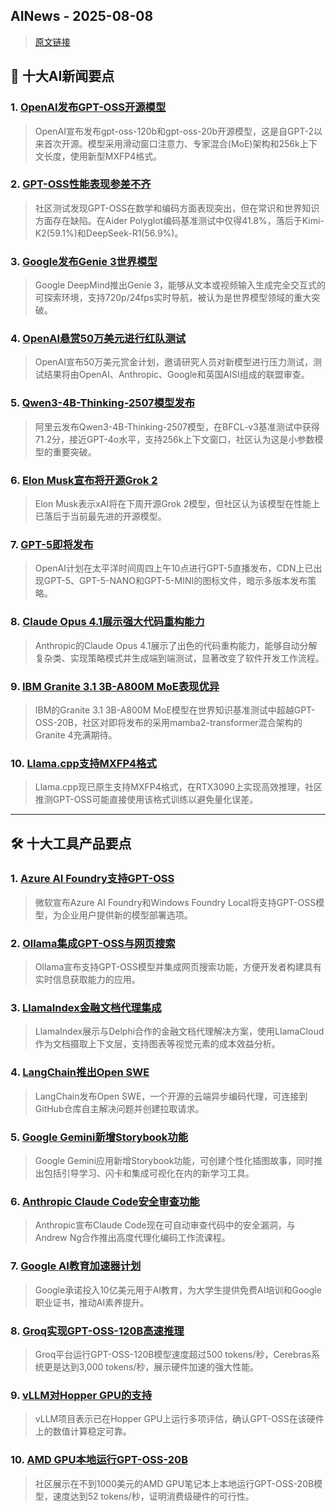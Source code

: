 ## AINews - 2025-08-08

> [原文链接](https://news.smol.ai/issues/25-08-06-not-much/)

## 📰 十大AI新闻要点

### 1. [OpenAI发布GPT-OSS开源模型](https://twitter.com/arunv30/status/1952881931798143276)
> OpenAI宣布发布gpt-oss-120b和gpt-oss-20b开源模型，这是自GPT-2以来首次开源。模型采用滑动窗口注意力、专家混合(MoE)架构和256k上下文长度，使用新型MXFP4格式。

### 2. [GPT-OSS性能表现参差不齐](https://twitter.com/Teknium1/status/1953063858761023843)
> 社区测试发现GPT-OSS在数学和编码方面表现突出，但在常识和世界知识方面存在缺陷。在Aider Polyglot编码基准测试中仅得41.8%，落后于Kimi-K2(59.1%)和DeepSeek-R1(56.9%)。

### 3. [Google发布Genie 3世界模型](https://twitter.com/denny_zhou/status/1952887267963662429)
> Google DeepMind推出Genie 3，能够从文本或视频输入生成完全交互式的可探索环境，支持720p/24fps实时导航，被认为是世界模型领域的重大突破。

### 4. [OpenAI悬赏50万美元进行红队测试](https://twitter.com/woj_zaremba/status/1952886644090241209)
> OpenAI宣布50万美元赏金计划，邀请研究人员对新模型进行压力测试，测试结果将由OpenAI、Anthropic、Google和英国AISI组成的联盟审查。

### 5. [Qwen3-4B-Thinking-2507模型发布](https://www.reddit.com/r/LocalLLaMA/comments/1mj7t51/qwen34bthinking2507_released/)
> 阿里云发布Qwen3-4B-Thinking-2507模型，在BFCL-v3基准测试中获得71.2分，接近GPT-4o水平，支持256k上下文窗口，社区认为这是小参数模型的重要突破。

### 6. [Elon Musk宣布将开源Grok 2](https://www.reddit.com/r/LocalLLaMA/comments/1mj0snp/elon_musk_says_that_xai_will_make_grok_2_open/)
> Elon Musk表示xAI将在下周开源Grok 2模型，但社区认为该模型在性能上已落后于当前最先进的开源模型。

### 7. [GPT-5即将发布](https://www.reddit.com/r/singularity/comments/1mja836/gpt_5_livestream_thursday_10_am_pt/)
> OpenAI计划在太平洋时间周四上午10点进行GPT-5直播发布，CDN上已出现GPT-5、GPT-5-NANO和GPT-5-MINI的图标文件，暗示多版本发布策略。

### 8. [Claude Opus 4.1展示强大代码重构能力](https://www.reddit.com/r/ClaudeAI/comments/1mj5b6t/in_less_than_24h_opus_41_has_paid_the_tech_debt/)
> Anthropic的Claude Opus 4.1展示了出色的代码重构能力，能够自动分解复杂类、实现策略模式并生成端到端测试，显著改变了软件开发工作流程。

### 9. [IBM Granite 3.1 3B-A800M MoE表现优异](来源：文章内容)
> IBM的Granite 3.1 3B-A800M MoE模型在世界知识基准测试中超越GPT-OSS-20B，社区对即将发布的采用mamba2-transformer混合架构的Granite 4充满期待。

### 10. [Llama.cpp支持MXFP4格式](https://twitter.com/ggerganov/status/1952978670328660152)
> Llama.cpp现已原生支持MXFP4格式，在RTX3090上实现高效推理，社区推测GPT-OSS可能直接使用该格式训练以避免量化误差。

---

## 🛠️ 十大工具产品要点

### 1. [Azure AI Foundry支持GPT-OSS](https://twitter.com/xikun_zhang_/status/1952902211278913629)
> 微软宣布Azure AI Foundry和Windows Foundry Local将支持GPT-OSS模型，为企业用户提供新的模型部署选项。

### 2. [Ollama集成GPT-OSS与网页搜索](https://twitter.com/ollama/status/1952882173255856223)
> Ollama宣布支持GPT-OSS模型并集成网页搜索功能，方便开发者构建具有实时信息获取能力的应用。

### 3. [LlamaIndex金融文档代理集成](https://twitter.com/jerryjliu0/status/1953108641558540720)
> LlamaIndex展示与Delphi合作的金融文档代理解决方案，使用LlamaCloud作为文档摄取上下文层，支持图表等视觉元素的成本效益分析。

### 4. [LangChain推出Open SWE](https://twitter.com/Hacubu/status/1953168346356314376)
> LangChain发布Open SWE，一个开源的云端异步编码代理，可连接到GitHub仓库自主解决问题并创建拉取请求。

### 5. [Google Gemini新增Storybook功能](https://twitter.com/demishassabis/status/1952897414207074810)
> Google Gemini应用新增Storybook功能，可创建个性化插图故事，同时推出包括引导学习、闪卡和集成可视化在内的新学习工具。

### 6. [Anthropic Claude Code安全审查功能](https://twitter.com/AnthropicAI/status/1953135070174134559)
> Anthropic宣布Claude Code现在可自动审查代码中的安全漏洞，与Andrew Ng合作推出高度代理化编码工作流课程。

### 7. [Google AI教育加速器计划](https://twitter.com/Google/status/1953126394847768936)
> Google承诺投入10亿美元用于AI教育，为大学生提供免费AI培训和Google职业证书，推动AI素养提升。

### 8. [Groq实现GPT-OSS-120B高速推理](https://twitter.com/JonathanRoss321/status/1953119620103381440)
> Groq平台运行GPT-OSS-120B模型速度超过500 tokens/秒，Cerebras系统更是达到3,000 tokens/秒，展示硬件加速的强大性能。

### 9. [vLLM对Hopper GPU的支持](https://twitter.com/vllm_project/status/1952940603773468926)
> vLLM项目表示已在Hopper GPU上运行多项评估，确认GPT-OSS在该硬件上的数值计算稳定可靠。

### 10. [AMD GPU本地运行GPT-OSS-20B](https://twitter.com/dzhng/status/1953132623280165193)
> 社区展示在不到1000美元的AMD GPU笔记本上本地运行GPT-OSS-20B模型，速度达到52 tokens/秒，证明消费级硬件的可行性。
